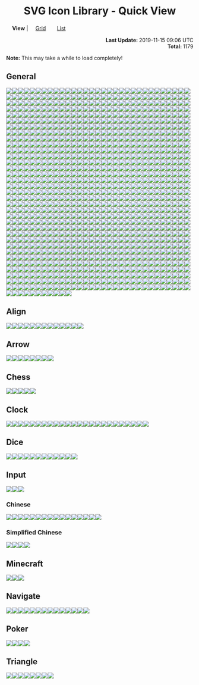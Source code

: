 # <div align="center">SVG Icon Library - Quick View</div>

<img src="../Eye.svg" width="16" height="16" /><strong>View</strong> | <a href="./QuickView.md"><img src="../Grid.svg" width="16" height="16" />Grid</a>　<a href="./QuickView_List.md"><img src="../ListBullet.svg" width="16" height="16" />List</a>

<div align="right">
	<strong>Last Update: </strong>2019-11-15 09:06 UTC<br />
	<strong>Total: </strong>1179</div>

<strong>Note:</strong> This may take a while to load completely!

## General

<img src="../Abacus.svg" /><img src="../Accessibility.svg" /><img src="../Account.svg" /><img src="../Acorn.svg" /><img src="../Add.svg" /><img src="../AdobeAcrobat.svg" /><img src="../AdobeAfterEffects.svg" /><img src="../AdobeAfterEffects_Outline.svg" /><img src="../AdobeAudition.svg" /><img src="../AdobeAudition_Outline.svg" /><img src="../AdobeDreamweaver.svg" /><img src="../AdobeDreamweaver_Outline.svg" /><img src="../AdobeIllustrator.svg" /><img src="../AdobeIllustrator_Outline.svg" /><img src="../AdobeInc.svg" /><img src="../AdobeInDesign.svg" /><img src="../AdobeInDesign_Outline.svg" /><img src="../AdobeLightroom.svg" /><img src="../AdobeLightroom_Outline.svg" /><img src="../AdobePhotoshop.svg" /><img src="../AdobePhotoshop_Outline.svg" /><img src="../AdobePremiere.svg" /><img src="../AdobePremiere_Outline.svg" /><img src="../AdobeTypekit.svg" /><img src="../AdobeTypekit_Outline.svg" /><img src="../AdobeXD.svg" /><img src="../AdobeXD_Outline.svg" /><img src="../Airbnb.svg" /><img src="../Airplane.svg" /><img src="../AirPlay.svg" /><img src="../Alarm.svg" /><img src="../Alarm_Add.svg" /><img src="../Alarm_Off.svg" /><img src="../Alarm_On.svg" /><img src="../Alien.svg" /><img src="../AlienMonster.svg" /><img src="../Alien_Alt.svg" /><img src="../Amazon.svg" /><img src="../Ambulance.svg" /><img src="../AMD.svg" /><img src="../Analytics.svg" /><img src="../Anchor.svg" /><img src="../Anger.svg" /><img src="../AngularJS.svg" /><img src="../AngularUniversal.svg" /><img src="../Announcement.svg" /><img src="../Apartment.svg" /><img src="../Apple.svg" /><img src="../AppleInc.svg" /><img src="../Applications.svg" /><img src="../Applications_Alt.svg" /><img src="../Archive.svg" /><img src="../Archway.svg" /><img src="../Arduino.svg" /><img src="../Assignment.svg" /><img src="../Assignment_Late.svg" /><img src="../Assignment_TurnIn.svg" /><img src="../Astronaut.svg" /><img src="../AthleticShoe.svg" /><img src="../Atom.svg" /><img src="../Award.svg" /><img src="../Axe.svg" /><img src="../Baby.svg" /><img src="../BabyCarriage.svg" /><img src="../Baby_Face.svg" /><img src="../Backpack.svg" /><img src="../Backspace.svg" /><img src="../Bacon.svg" /><img src="../Badge.svg" /><img src="../Baidu.svg" /><img src="../BalanceScale.svg" /><img src="../BalletShoes.svg" /><img src="../Balloon.svg" /><img src="../Ballot.svg" /><img src="../Banana.svg" /><img src="../Bandcamp.svg" /><img src="../Bandcamp_Alt.svg" /><img src="../Bank.svg" /><img src="../BarberPole.svg" /><img src="../BarChart.svg" /><img src="../BarChart_Horizontal.svg" /><img src="../Baseball.svg" /><img src="../Basketball.svg" /><img src="../Bat.svg" /><img src="../BathTub.svg" /><img src="../Bat_Alt.svg" /><img src="../BeachUmbrella.svg" /><img src="../BeatsByDre.svg" /><img src="../Bed.svg" /><img src="../Bed_Empty.svg" /><img src="../Bee.svg" /><img src="../Beer.svg" /><img src="../Bell.svg" /><img src="../Bicycle.svg" /><img src="../Bike.svg" /><img src="../Bing.svg" /><img src="../Binoculars.svg" /><img src="../Biohazard.svg" /><img src="../Bitbucket.svg" /><img src="../Blender.svg" /><img src="../BlenderSoftware.svg" /><img src="../Blind.svg" /><img src="../Block.svg" /><img src="../Block_Alt.svg" /><img src="../Blogger.svg" /><img src="../Blogger_Alt.svg" /><img src="../Blowfish.svg" /><img src="../Bluetooth.svg" /><img src="../Bluetooth_Alt.svg" /><img src="../Bold.svg" /><img src="../Bomb.svg" /><img src="../Bone.svg" /><img src="../Book.svg" /><img src="../Bookmark.svg" /><img src="../Bookmarks.svg" /><img src="../Bookmark_Outline.svg" /><img src="../Boot.svg" /><img src="../Bootstrap.svg" /><img src="../BorderColour.svg" /><img src="../BowlingBall.svg" /><img src="../BoxingGlove.svg" /><img src="../Brain.svg" /><img src="../Bread.svg" /><img src="../BroadcastTower.svg" /><img src="../BrokenPage.svg" /><img src="../Broom.svg" /><img src="../Brusher.svg" /><img src="../Buffer.svg" /><img src="../Bug.svg" /><img src="../Bullhorn.svg" /><img src="../Burrito.svg" /><img src="../Bus.svg" /><img src="../BusinessBag.svg" /><img src="../BusinessBag_Alt.svg" /><img src="../BusinessBag_Outline.svg" /><img src="../BusStop.svg" /><img src="../Bus_Alt.svg" /><img src="../CableCar.svg" /><img src="../Cache.svg" /><img src="../Cake.svg" /><img src="../Calculator.svg" /><img src="../Calendar.svg" /><img src="../Calendar_Today.svg" /><img src="../Camera.svg" /><img src="../Camera_Enhance.svg" /><img src="../Campground.svg" /><img src="../Candle.svg" /><img src="../Candy.svg" /><img src="../CandyCane.svg" /><img src="../CandyCorn.svg" /><img src="../Cannabis.svg" /><img src="../Capsules.svg" /><img src="../Car.svg" /><img src="../Carrot.svg" /><img src="../CarWash.svg" /><img src="../Car_Alt.svg" /><img src="../CashRegister.svg" /><img src="../Cast.svg" /><img src="../Cat.svg" /><img src="../Category.svg" /><img src="../Cauldron.svg" /><img src="../CCTV.svg" /><img src="../Chair.svg" /><img src="../Chalkboard.svg" /><img src="../Chat.svg" /><img src="../Cheese.svg" /><img src="../CheeseBurger.svg" /><img src="../Chef_Hat.svg" /><img src="../Chesses.svg" /><img src="../Child.svg" /><img src="../ChocolateBar.svg" /><img src="../Chopsticks.svg" /><img src="../Church.svg" /><img src="../City.svg" /><img src="../Clapperboard.svg" /><img src="../ClearAll.svg" /><img src="../Clipboard.svg" /><img src="../Clipboard_List.svg" /><img src="../Clipboard_Outline.svg" /><img src="../Clock.svg" /><img src="../Clock_Night.svg" /><img src="../Clothes.svg" /><img src="../Cloud.svg" /><img src="../Cloudflare.svg" /><img src="../Cloud_Done.svg" /><img src="../Cloud_Download.svg" /><img src="../Cloud_Off.svg" /><img src="../Cloud_Off_Outline.svg" /><img src="../Cloud_Outline.svg" /><img src="../Cloud_Upload.svg" /><img src="../CocktailGlass.svg" /><img src="../Code.svg" /><img src="../CodePen.svg" /><img src="../CoffeeScript.svg" /><img src="../Coin.svg" /><img src="../Comment.svg" /><img src="../Comment_Add.svg" /><img src="../Compare.svg" /><img src="../Compass.svg" /><img src="../Construction.svg" /><img src="../Contactless.svg" /><img src="../Contacts.svg" /><img src="../ConvenienceStore.svg" /><img src="../Cookie.svg" /><img src="../Copyright.svg" /><img src="../Corn.svg" /><img src="../Couch.svg" /><img src="../Cow.svg" /><img src="../CowgirlBoot.svg" /><img src="../CPlusPlus.svg" /><img src="../CProgramming.svg" /><img src="../CreativeCommons.svg" /><img src="../CreditCard.svg" /><img src="../Cricket.svg" /><img src="../Cross.svg" /><img src="../Crow.svg" /><img src="../Crown.svg" /><img src="../CrystalBall.svg" /><img src="../CSS3.svg" /><img src="../Cup.svg" /><img src="../Cup_Hot.svg" /><img src="../CurseForge.svg" /><img src="../Cyclone.svg" /><img src="../Dashboard.svg" /><img src="../DassaultSystemes.svg" /><img src="../Database.svg" /><img src="../DataUsage.svg" /><img src="../Deaf.svg" /><img src="../Delete.svg" /><img src="../DeleteAll.svg" /><img src="../Dell.svg" /><img src="../Dell_Alt.svg" /><img src="../Dell_Alt2.svg" /><img src="../DepartureBoard.svg" /><img src="../Description.svg" /><img src="../Description_File.svg" /><img src="../Description_Short.svg" /><img src="../DesktopComputer.svg" /><img src="../DesktopComputer_Mac.svg" /><img src="../DesktopComputer_Windows.svg" /><img src="../DeveloperBoard.svg" /><img src="../DeviantArt.svg" /><img src="../Devices.svg" /><img src="../Dharmachakra.svg" /><img src="../Dialpad.svg" /><img src="../Dices.svg" /><img src="../Digging.svg" /><img src="../Direction.svg" /><img src="../Discord.svg" /><img src="../Discord_Alt.svg" /><img src="../DNA.svg" /><img src="../Docker.svg" /><img src="../Doctor.svg" /><img src="../Dog.svg" /><img src="../DollarSign.svg" /><img src="../Dolly.svg" /><img src="../Dolphin.svg" /><img src="../Donut.svg" /><img src="../DonutChart_Large.svg" /><img src="../DonutChart_Small.svg" /><img src="../Door.svg" /><img src="../DoubleTick.svg" /><img src="../Doughnut.svg" /><img src="../Dove.svg" /><img src="../Download.svg" /><img src="../DragIndicator.svg" /><img src="../Dragon.svg" /><img src="../Drink.svg" /><img src="../Dropbox.svg" /><img src="../Dropper.svg" /><img src="../Drum.svg" /><img src="../Drumstick.svg" /><img src="../Duck.svg" /><img src="../DuckDuckGo.svg" /><img src="../Dumbbell.svg" /><img src="../Dungeon.svg" /><img src="../Ear.svg" /><img src="../Earth.svg" /><img src="../Earth_Alt.svg" /><img src="../eBay.svg" /><img src="../EclipseIDE.svg" /><img src="../Egg.svg" /><img src="../Eject.svg" /><img src="../ElectricGuitar.svg" /><img src="../ElectronJS.svg" /><img src="../Elephant.svg" /><img src="../Encryption.svg" /><img src="../Encryption_Disable.svg" /><img src="../Encryption_Enhance.svg" /><img src="../Envelope.svg" /><img src="../EpicGames.svg" /><img src="../Eraser.svg" /><img src="../Error.svg" /><img src="../Error_Outline.svg" /><img src="../ESLint.svg" /><img src="../EVStation.svg" /><img src="../ExclamationMark.svg" /><img src="../Explore.svg" /><img src="../Eye.svg" /><img src="../Eyes.svg" /><img src="../Face.svg" /><img src="../Facebook.svg" /><img src="../FacebookMessenger.svg" /><img src="../Facebook_Alt.svg" /><img src="../Fan.svg" /><img src="../FastFood.svg" /><img src="../FastForward.svg" /><img src="../FastRewind.svg" /><img src="../Favro.svg" /><img src="../FaxMachine.svg" /><img src="../Feather.svg" /><img src="../FeatHub.svg" /><img src="../Fedora.svg" /><img src="../Feedback.svg" /><img src="../Feedly.svg" /><img src="../Female.svg" /><img src="../FighterJet.svg" /><img src="../File.svg" /><img src="../FillColour.svg" /><img src="../Filter.svg" /><img src="../FindInPage.svg" /><img src="../Fingerprint.svg" /><img src="../Fire.svg" /><img src="../FireExtinguisher.svg" /><img src="../Fireplace.svg" /><img src="../Fireworks.svg" /><img src="../FirstAid.svg" /><img src="../Fish.svg" /><img src="../FishingPole.svg" /><img src="../FishingRod.svg" /><img src="../Fitbit.svg" /><img src="../Flag.svg" /><img src="../Flag_Alt.svg" /><img src="../Flag_Chequered.svg" /><img src="../Flag_Outline.svg" /><img src="../Flag_Pirate.svg" /><img src="../Flag_Triangular.svg" /><img src="../Flare.svg" /><img src="../Flashlight.svg" /><img src="../Flashlight_Alt.svg" /><img src="../FlatShoe.svg" /><img src="../Flickr.svg" /><img src="../Flipboard.svg" /><img src="../FloppyDisk.svg" /><img src="../Flower.svg" /><img src="../Folder.svg" /><img src="../Folder_New.svg" /><img src="../Folder_Outline.svg" /><img src="../Folder_Share.svg" /><img src="../Folder_Special.svg" /><img src="../Font.svg" /><img src="../FontSize.svg" /><img src="../Football.svg" /><img src="../Fork.svg" /><img src="../Forklift.svg" /><img src="../FormatClear.svg" /><img src="../Forum.svg" /><img src="../Forward.svg" /><img src="../Foursquare.svg" /><img src="../FrenchFries.svg" /><img src="../Fridge.svg" /><img src="../Frog.svg" /><img src="../FSecure.svg" /><img src="../Function.svg" /><img src="../Funnel.svg" /><img src="../GameController.svg" /><img src="../Gamepad.svg" /><img src="../GasStation.svg" /><img src="../Gavel.svg" /><img src="../Gear.svg" /><img src="../Gem.svg" /><img src="../Gesture.svg" /><img src="../Ghost.svg" /><img src="../Ghost_Alt.svg" /><img src="../Gift.svg" /><img src="../GiftCard.svg" /><img src="../Gifts.svg" /><img src="../GingerbreadMan.svg" /><img src="../Git.svg" /><img src="../GitHub.svg" /><img src="../GitLab.svg" /><img src="../GlassCup.svg" /><img src="../Glasses.svg" /><img src="../Goblin.svg" /><img src="../Golf.svg" /><img src="../GolfCourse.svg" /><img src="../Golf_Outline.svg" /><img src="../Google.svg" /><img src="../GoogleAllo.svg" /><img src="../GoogleAnalytics.svg" /><img src="../GoogleAndroidRobot.svg" /><img src="../GoogleAndroidRobot_Old.svg" /><img src="../GoogleChrome.svg" /><img src="../GoogleCloud.svg" /><img src="../GoogleDrive.svg" /><img src="../GoogleDuo.svg" /><img src="../GoogleHangouts.svg" /><img src="../GoogleHangoutsChat.svg" /><img src="../GoogleKeep.svg" /><img src="../GooglePlay.svg" /><img src="../GooglePodcasts.svg" /><img src="../GoogleScholar.svg" /><img src="../GoogleTranslate.svg" /><img src="../GoProgramming.svg" /><img src="../Gopuram.svg" /><img src="../Gradle.svg" /><img src="../GraduationHat.svg" /><img src="../Grapes.svg" /><img src="../Gravatar.svg" /><img src="../Grid.svg" /><img src="../Grid_Outline.svg" /><img src="../Group.svg" /><img src="../Group_Add.svg" /><img src="../Guitar.svg" /><img src="../Hamburger.svg" /><img src="../Hammer.svg" /><img src="../Hand.svg" /><img src="../Handball.svg" /><img src="../Handshake.svg" /><img src="../Hanger.svg" /><img src="../Hashtag.svg" /><img src="../Headset.svg" /><img src="../Headset_WithMic.svg" /><img src="../Healing.svg" /><img src="../Heart.svg" /><img src="../Heart_Outline.svg" /><img src="../HeeledBoot.svg" /><img src="../HeeledSandal.svg" /><img src="../Helicopter.svg" /><img src="../Helmet.svg" /><img src="../Help.svg" /><img src="../Help_Outline.svg" /><img src="../Heroku.svg" /><img src="../HewlettPackard.svg" /><img src="../HighHeeledShoe.svg" /><img src="../Highlighter.svg" /><img src="../HighPriority.svg" /><img src="../HighVoltage.svg" /><img src="../Hiking.svg" /><img src="../HikingBoot.svg" /><img src="../Hippo.svg" /><img src="../History.svg" /><img src="../Hockey.svg" /><img src="../Home.svg" /><img src="../Honeybee.svg" /><img src="../Horse.svg" /><img src="../Hospital.svg" /><img src="../Hospital_Alt.svg" /><img src="../Hospital_Alt2.svg" /><img src="../Hotdog.svg" /><img src="../Hotel.svg" /><img src="../HotTub.svg" /><img src="../Hourglass.svg" /><img src="../Hourglass_Outline.svg" /><img src="../House.svg" /><img src="../HTML5.svg" /><img src="../HTTP.svg" /><img src="../HTTPS.svg" /><img src="../Huawei.svg" /><img src="../Hulu.svg" /><img src="../HumbleBundle.svg" /><img src="../Icecream.svg" /><img src="../IDBadge.svg" /><img src="../IDCard.svg" /><img src="../iFixit.svg" /><img src="../Igloo.svg" /><img src="../Image.svg" /><img src="../Image_Outline.svg" /><img src="../IMDb.svg" /><img src="../Inbox.svg" /><img src="../Incandescent.svg" /><img src="../Indent_Decrease.svg" /><img src="../Indent_Increase.svg" /><img src="../Industry.svg" /><img src="../Information.svg" /><img src="../Information_Outline.svg" /><img src="../Inkscape.svg" /><img src="../Instacart.svg" /><img src="../Instagram.svg" /><img src="../Instagram_Alt.svg" /><img src="../Intel.svg" /><img src="../iPad.svg" /><img src="../Iridescent.svg" /><img src="../Italic.svg" /><img src="../JackOLantern.svg" /><img src="../Java.svg" /><img src="../JavaScript.svg" /><img src="../JavaScriptMacro.svg" /><img src="../Jekyll.svg" /><img src="../Joystick.svg" /><img src="../jQuery.svg" /><img src="../Jug.svg" /><img src="../Key.svg" /><img src="../Keyboard.svg" /><img src="../Keyboard_Outline.svg" /><img src="../KitchenKnife.svg" /><img src="../KiwiBird.svg" /><img src="../KneeHighBoot.svg" /><img src="../Knife.svg" /><img src="../Label.svg" /><img src="../LaboratoryFlask.svg" /><img src="../LadyBeetle.svg" /><img src="../Landmark.svg" /><img src="../Language.svg" /><img src="../Laptop.svg" /><img src="../Laptop_Chromebook.svg" /><img src="../Laptop_Mac.svg" /><img src="../Laptop_Windows.svg" /><img src="../LargeBrusher.svg" /><img src="../Launch.svg" /><img src="../Layers.svg" /><img src="../Leaf.svg" /><img src="../Lemon.svg" /><img src="../LGTM.svg" /><img src="../LGTM_Alt.svg" /><img src="../Library.svg" /><img src="../LifeRing.svg" /><img src="../LightBulb.svg" /><img src="../LightBulb_Alt.svg" /><img src="../LightningBolt.svg" /><img src="../LINE.svg" /><img src="../LineSpacing.svg" /><img src="../LineStyle.svg" /><img src="../LineWeight.svg" /><img src="../LinkedIn.svg" /><img src="../LinkHref.svg" /><img src="../Linux.svg" /><img src="../ListBullet.svg" /><img src="../ListNumber.svg" /><img src="../ListSheet.svg" /><img src="../Location.svg" /><img src="../Lock.svg" /><img src="../Lock_Unlock.svg" /><img src="../Lollipop.svg" /><img src="../LowPriority.svg" /><img src="../Lua.svg" /><img src="../Luggage.svg" /><img src="../Magic.svg" /><img src="../Magnet.svg" /><img src="../Magnifier.svg" /><img src="../Magnifier_Alt.svg" /><img src="../Mail.svg" /><img src="../Male.svg" /><img src="../Mandolin.svg" /><img src="../ManShoe.svg" /><img src="../Map.svg" /><img src="../MapleLeaf.svg" /><img src="../Map_Alt.svg" /><img src="../Map_Alt_Outline.svg" /><img src="../Markdown.svg" /><img src="../MasterCard.svg" /><img src="../McAfee.svg" /><img src="../MDNWebDocs.svg" /><img src="../MDNWebDocs_Alt.svg" /><img src="../Meat.svg" /><img src="../Medal.svg" /><img src="../MediaFire.svg" /><img src="../MediumBlog.svg" /><img src="../Medkit.svg" /><img src="../MEGA.svg" /><img src="../Melon.svg" /><img src="../MembershipCard.svg" /><img src="../Menu.svg" /><img src="../MenuBook.svg" /><img src="../Merge.svg" /><img src="../Meteor.svg" /><img src="../Microchip.svg" /><img src="../Microphone.svg" /><img src="../Microphone_Off.svg" /><img src="../Microphone_Outline.svg" /><img src="../Microscope.svg" /><img src="../Microsoft.svg" /><img src="../MicrosoftAccess.svg" /><img src="../MicrosoftAzure.svg" /><img src="../MicrosoftEdge.svg" /><img src="../MicrosoftExcel.svg" /><img src="../MicrosoftInternetExplorer.svg" /><img src="../MicrosoftOneDrive.svg" /><img src="../MicrosoftOneNote.svg" /><img src="../MicrosoftOutlook.svg" /><img src="../MicrosoftPowerPoint.svg" /><img src="../MicrosoftTeams.svg" /><img src="../MicrosoftWindows.svg" /><img src="../MicrosoftWord.svg" /><img src="../Minus.svg" /><img src="../Mitten.svg" /><img src="../Mixer.svg" /><img src="../MMS.svg" /><img src="../Mojang.svg" /><img src="../Money.svg" /><img src="../Money_Outline.svg" /><img src="../MongoDB.svg" /><img src="../Monkey.svg" /><img src="../Monument.svg" /><img src="../Mood_Bad.svg" /><img src="../Mood_Best.svg" /><img src="../Mood_Good.svg" /><img src="../Mood_Worst.svg" /><img src="../Moon.svg" /><img src="../Moon_Alt.svg" /><img src="../Moon_Full.svg" /><img src="../Moon_Less.svg" /><img src="../More_Horizontal.svg" /><img src="../More_Vertical.svg" /><img src="../Mosque.svg" /><img src="../Motorcycle.svg" /><img src="../MotorHelmet.svg" /><img src="../Mountain.svg" /><img src="../MountainBike.svg" /><img src="../Mouse.svg" /><img src="../Movie.svg" /><img src="../Moyai.svg" /><img src="../MozillaFirefox.svg" /><img src="../Museum.svg" /><img src="../Mushroom.svg" /><img src="../MusicAlbum.svg" /><img src="../MusicalNote.svg" /><img src="../MusicalNote_Alt.svg" /><img src="../MySQL.svg" /><img src="../Narwhal.svg" /><img src="../NativeScript.svg" /><img src="../Netflix.svg" /><img src="../NetworkCheck.svg" /><img src="../NewRelease.svg" /><img src="../Newspaper.svg" /><img src="../NFC.svg" /><img src="../Nintendo.svg" /><img src="../NintendoGameCube.svg" /><img src="../NintendoSwitch.svg" /><img src="../NodeJS.svg" /><img src="../Notification.svg" /><img src="../Notification_Active.svg" /><img src="../Notification_Add.svg" /><img src="../Notification_Off.svg" /><img src="../Notification_Off_Outline.svg" /><img src="../Notification_Outline.svg" /><img src="../Notification_Snooze.svg" /><img src="../NPM.svg" /><img src="../NPM_Alt.svg" /><img src="../Nurse.svg" /><img src="../Nvidia.svg" /><img src="../Oculus.svg" /><img src="../Office.svg" /><img src="../OfflineBolt.svg" /><img src="../Ogre.svg" /><img src="../OpenVPN.svg" /><img src="../Opera.svg" /><img src="../OpticalDisk.svg" /><img src="../Oracle.svg" /><img src="../Origin.svg" /><img src="../OutdoorGrill.svg" /><img src="../Owl.svg" /><img src="../Package.svg" /><img src="../PaintRoller.svg" /><img src="../Palette.svg" /><img src="../Panorama.svg" /><img src="../Paperclip.svg" /><img src="../Paperclip_Alt.svg" /><img src="../Paperclip_Alt2.svg" /><img src="../ParachuteBox.svg" /><img src="../Paragraph.svg" /><img src="../Parking.svg" /><img src="../Passport.svg" /><img src="../Patreon.svg" /><img src="../Pause.svg" /><img src="../Paw.svg" /><img src="../PayPal.svg" /><img src="../Pen.svg" /><img src="../PepperHot.svg" /><img src="../Periscope.svg" /><img src="../Person.svg" /><img src="../Person_Add.svg" /><img src="../Pharmacy.svg" /><img src="../PhoneCall.svg" /><img src="../PhoneCall_End.svg" /><img src="../Photo.svg" /><img src="../PhotoAlbum.svg" /><img src="../Photo_Add.svg" /><img src="../PHP.svg" /><img src="../Pickaxe.svg" /><img src="../Pie.svg" /><img src="../PieChart.svg" /><img src="../Pig.svg" /><img src="../Pinterest.svg" /><img src="../Pizza.svg" /><img src="../Play.svg" /><img src="../Playlist.svg" /><img src="../PlayStation.svg" /><img src="../Plug.svg" /><img src="../Plus.svg" /><img src="../Poll.svg" /><img src="../Polymer.svg" /><img src="../Poo.svg" /><img src="../Popcorn.svg" /><img src="../PotionFlask.svg" /><img src="../PowerOff.svg" /><img src="../PowerOn.svg" /><img src="../PowerShell.svg" /><img src="../Pray.svg" /><img src="../PregnantWoman.svg" /><img src="../Printer.svg" /><img src="../Printer_Disable.svg" /><img src="../Pumpkin.svg" /><img src="../Puzzle.svg" /><img src="../Python.svg" /><img src="../QuestionMark.svg" /><img src="../Quote.svg" /><img src="../Rabbit.svg" /><img src="../Radiation.svg" /><img src="../Radiation_Alt.svg" /><img src="../Radio.svg" /><img src="../Railway.svg" /><img src="../Rain.svg" /><img src="../RandomAccessMemory.svg" /><img src="../RaspberryPi.svg" /><img src="../RaspberryPi_Outline.svg" /><img src="../Receipt.svg" /><img src="../Record.svg" /><img src="../RecreationalVehicle.svg" /><img src="../Reddit.svg" /><img src="../Reddit_Alt.svg" /><img src="../Redo.svg" /><img src="../Refresh.svg" /><img src="../Remove.svg" /><img src="../Renew.svg" /><img src="../Repeat.svg" /><img src="../Replay.svg" /><img src="../Reply.svg" /><img src="../ReplyAll.svg" /><img src="../Report.svg" /><img src="../Report_Off.svg" /><img src="../ResetColour.svg" /><img src="../Restaurant.svg" /><img src="../Restaurant_Alt.svg" /><img src="../Restore.svg" /><img src="../Ribbon.svg" /><img src="../Road.svg" /><img src="../Roblox.svg" /><img src="../RobloxStudio.svg" /><img src="../Robot.svg" /><img src="../Robot_Alt.svg" /><img src="../Rocket.svg" /><img src="../Rotate-Clockwise.svg" /><img src="../Rotate-CounterClockwise.svg" /><img src="../Route.svg" /><img src="../Router.svg" /><img src="../Rowing.svg" /><img src="../RSS.svg" /><img src="../RubbishBin.svg" /><img src="../RubyProgramming.svg" /><img src="../Rugby.svg" /><img src="../Ruler.svg" /><img src="../Run.svg" /><img src="../RunningShoe.svg" /><img src="../Safari.svg" /><img src="../Safari_Alt.svg" /><img src="../Salad.svg" /><img src="../Sandwich.svg" /><img src="../Sass.svg" /><img src="../Sass_Alt.svg" /><img src="../Satellite.svg" /><img src="../SatelliteDish.svg" /><img src="../Sausage.svg" /><img src="../Scanner.svg" /><img src="../School.svg" /><img src="../Scissors.svg" /><img src="../Screwdriver.svg" /><img src="../SDCard.svg" /><img src="../Seat.svg" /><img src="../Security.svg" /><img src="../Seedling.svg" /><img src="../Sega.svg" /><img src="../SelectAll.svg" /><img src="../Send.svg" /><img src="../Server.svg" /><img src="../Share.svg" /><img src="../Shark.svg" /><img src="../ShavedIce.svg" /><img src="../Shazam.svg" /><img src="../Shears.svg" /><img src="../Sheep.svg" /><img src="../Shell.svg" /><img src="../ShellInc.svg" /><img src="../Shield.svg" /><img src="../Ship.svg" /><img src="../Shopify.svg" /><img src="../ShoppingBag.svg" /><img src="../ShoppingBasket.svg" /><img src="../ShoppingCart.svg" /><img src="../ShoppingCart_Add.svg" /><img src="../ShoppingCart_Remove.svg" /><img src="../Shovel.svg" /><img src="../Shower.svg" /><img src="../Shredder.svg" /><img src="../Shuffle.svg" /><img src="../ShuttleBus.svg" /><img src="../SignUp.svg" /><img src="../SIMCard.svg" /><img src="../SIMCard_Off.svg" /><img src="../SinaWeibo.svg" /><img src="../Sitemap.svg" /><img src="../Skating.svg" /><img src="../Skiing.svg" /><img src="../SkiingNordic.svg" /><img src="../Skillet.svg" /><img src="../Skull.svg" /><img src="../Skull_Alt.svg" /><img src="../Skype.svg" /><img src="../Slack.svg" /><img src="../Sleigh.svg" /><img src="../Smartphone.svg" /><img src="../SMS.svg" /><img src="../SMS_Fail.svg" /><img src="../Snail.svg" /><img src="../Snake.svg" /><img src="../Snapchat.svg" /><img src="../Snowboarding.svg" /><img src="../Snowflake.svg" /><img src="../Snowman.svg" /><img src="../Snowplow.svg" /><img src="../SnowyGlobe.svg" /><img src="../Soap.svg" /><img src="../Soccer.svg" /><img src="../Sock.svg" /><img src="../Socks.svg" /><img src="../Sofa.svg" /><img src="../SoftIcecream.svg" /><img src="../Sort.svg" /><img src="../Sort_ByAlpha.svg" /><img src="../SoundCloud.svg" /><img src="../Soup.svg" /><img src="../Spa.svg" /><img src="../Spacebar.svg" /><img src="../SpaceShuttle.svg" /><img src="../Speaker.svg" /><img src="../Speaker_Group.svg" /><img src="../Speedometer.svg" /><img src="../Speedometer_Alt.svg" /><img src="../SpellCheck.svg" /><img src="../Spider.svg" /><img src="../SpiderWeb.svg" /><img src="../Spider_Alt.svg" /><img src="../Split.svg" /><img src="../Spoon.svg" /><img src="../Spotify.svg" /><img src="../SprayCan.svg" /><img src="../SquareFoot.svg" /><img src="../Squirrel.svg" /><img src="../StackExchange.svg" /><img src="../StackOverflow.svg" /><img src="../Stamp.svg" /><img src="../Star.svg" /><img src="../Star_Half.svg" /><img src="../Star_Outline.svg" /><img src="../Status.svg" /><img src="../Steak.svg" /><img src="../SteamGameService.svg" /><img src="../SteamGameService_Alt.svg" /><img src="../SteeringWheel.svg" /><img src="../Stethoscope.svg" /><img src="../StickyNote.svg" /><img src="../Stop.svg" /><img src="../StopSign.svg" /><img src="../Storage.svg" /><img src="../Store.svg" /><img src="../Straighten.svg" /><img src="../Strikethrough.svg" /><img src="../Strikethrough_Alt.svg" /><img src="../Stroopwafel.svg" /><img src="../Style.svg" /><img src="../Subject.svg" /><img src="../Subtitle.svg" /><img src="../Subway.svg" /><img src="../Suitcase.svg" /><img src="../Sun.svg" /><img src="../Sunglasses.svg" /><img src="../Sunny.svg" /><img src="../Sun_Alt.svg" /><img src="../Sun_Half.svg" /><img src="../Sun_Outline.svg" /><img src="../Sushi.svg" /><img src="../Swap_Horizontal.svg" /><img src="../Swap_Vertical.svg" /><img src="../Swift.svg" /><img src="../SwimmingPool.svg" /><img src="../SwimmingPool_Alt.svg" /><img src="../Sword.svg" /><img src="../Swords.svg" /><img src="../Synagogue.svg" /><img src="../Sync.svg" /><img src="../Sync_Disable.svg" /><img src="../Sync_Problem.svg" /><img src="../Syringe.svg" /><img src="../TableChart.svg" /><img src="../Tablet.svg" /><img src="../TableTennis.svg" /><img src="../Tablet_Android.svg" /><img src="../Tablet_Mac.svg" /><img src="../Tachometer.svg" /><img src="../Tachometer_Alt.svg" /><img src="../Taco.svg" /><img src="../Tag.svg" /><img src="../Tangerine.svg" /><img src="../Tape.svg" /><img src="../Target.svg" /><img src="../Taxi.svg" /><img src="../TeaCup.svg" /><img src="../TeamViewer.svg" /><img src="../TeddyBear.svg" /><img src="../Telegram.svg" /><img src="../Telegram_Alt.svg" /><img src="../Television.svg" /><img src="../TelevisionBroadcastsLimited_HongKong.svg" /><img src="../Tennis.svg" /><img src="../Terminal.svg" /><img src="../Terrain.svg" /><img src="../Tesla.svg" /><img src="../TestTube.svg" /><img src="../TextColour.svg" /><img src="../TextDirection_LR.svg" /><img src="../TextDirection_RL.svg" /><img src="../Thermometer.svg" /><img src="../Thumbtack.svg" /><img src="../Thumb_Down.svg" /><img src="../Thumb_Score.svg" /><img src="../Thumb_Up.svg" /><img src="../ThunderRain.svg" /><img src="../Tick.svg" /><img src="../Ticket.svg" /><img src="../TikTok.svg" /><img src="../Timelapse.svg" /><img src="../Timeline.svg" /><img src="../Timer.svg" /><img src="../Timer_Off.svg" /><img src="../Tinder.svg" /><img src="../Title.svg" /><img src="../Toggl.svg" /><img src="../Toilet.svg" /><img src="../ToiletPaper.svg" /><img src="../Toilet_Alt.svg" /><img src="../Toolbox.svg" /><img src="../Tools.svg" /><img src="../Tooth.svg" /><img src="../Tooth_Alt.svg" /><img src="../Tor.svg" /><img src="../ToriiGate.svg" /><img src="../Tractor.svg" /><img src="../TrafficCone.svg" /><img src="../TrafficLight.svg" /><img src="../Train.svg" /><img src="../Tram.svg" /><img src="../Transports.svg" /><img src="../TravisCI.svg" /><img src="../Tree.svg" /><img src="../Trello.svg" /><img src="../Trending_Down.svg" /><img src="../Trending_Flat.svg" /><img src="../Trending_Up.svg" /><img src="../Trophy.svg" /><img src="../TropicalFish.svg" /><img src="../Truck.svg" /><img src="../Tshirt.svg" /><img src="../Tumblr.svg" /><img src="../Turkey.svg" /><img src="../Turtle.svg" /><img src="../Twitch.svg" /><img src="../Twitter.svg" /><img src="../TypeScript.svg" /><img src="../Uber.svg" /><img src="../Ubisoft.svg" /><img src="../Ubuntu.svg" /><img src="../Ubuntu_Alt.svg" /><img src="../Umbrella.svg" /><img src="../Unarchive.svg" /><img src="../Underline.svg" /><img src="../Undo.svg" /><img src="../Unicorn.svg" /><img src="../UnidentifiedFlyingObject.svg" /><img src="../Unity.svg" /><img src="../University.svg" /><img src="../UnrealEngine.svg" /><img src="../UnrealEngine_Alt.svg" /><img src="../UnrealEngine_Alt2.svg" /><img src="../Update.svg" /><img src="../Upload.svg" /><img src="../USB.svg" /><img src="../USBDriver.svg" /><img src="../VehicleFansCommunity.svg" /><img src="../Verified.svg" /><img src="../Viber.svg" /><img src="../Viber_Alt.svg" /><img src="../Vibration.svg" /><img src="../VideoCamera.svg" /><img src="../VideoCamera_Off.svg" /><img src="../Vignette.svg" /><img src="../Vihara.svg" /><img src="../Vimeo.svg" /><img src="../Vine.svg" /><img src="../Visa.svg" /><img src="../Visibility.svg" /><img src="../Visibility_Off.svg" /><img src="../VisualStudio.svg" /><img src="../VisualStudioCode.svg" /><img src="../VK.svg" /><img src="../VK_Alt.svg" /><img src="../VLCMediaPlayer.svg" /><img src="../Voicemail.svg" /><img src="../Volleyball.svg" /><img src="../Volume_Maximum.svg" /><img src="../Volume_Minimum.svg" /><img src="../Volume_Minimum_Alt.svg" /><img src="../Volume_Mute.svg" /><img src="../Volume_Mute_Alt.svg" /><img src="../Volume_Off.svg" /><img src="../Vote.svg" /><img src="../Vote_Alt.svg" /><img src="../VRCardboard.svg" /><img src="../VueJS.svg" /><img src="../Walk.svg" /><img src="../Wallet.svg" /><img src="../Wallpaper.svg" /><img src="../Warehouse.svg" /><img src="../Warning.svg" /><img src="../WashingMachine.svg" /><img src="../Watch.svg" /><img src="../Watermelon.svg" /><img src="../Webpack.svg" /><img src="../Whale.svg" /><img src="../WhatsApp.svg" /><img src="../WhatsApp_Alt.svg" /><img src="../WhatsHot.svg" /><img src="../Wheat.svg" /><img src="../Wheel.svg" /><img src="../Wheelchair.svg" /><img src="../Wheelchair_Disable.svg" /><img src="../Wheel_Alt.svg" /><img src="../Whistle.svg" /><img src="../Widget.svg" /><img src="../WiFi.svg" /><img src="../WiFi_Off.svg" /><img src="../Wii.svg" /><img src="../Wikipedia.svg" /><img src="../Wind.svg" /><img src="../WineBottle.svg" /><img src="../WineGlass.svg" /><img src="../WizardHat.svg" /><img src="../WomanBoot.svg" /><img src="../WomanSandal.svg" /><img src="../WordPress.svg" /><img src="../WordPress_Alt.svg" /><img src="../WrapText.svg" /><img src="../Wrench.svg" /><img src="../Xbox.svg" /><img src="../XSplit.svg" /><img src="../Yahoo.svg" /><img src="../Yarn.svg" /><img src="../Yarn_Alt.svg" /><img src="../Yelp.svg" /><img src="../YinYang.svg" /><img src="../YouTube.svg" /><img src="../YouTubeGaming.svg" /><img src="../Zombie.svg" /><img src="../ZoomIn.svg" /><img src="../ZoomOut.svg" /><img src="../Zzz.svg" />

## Align

<img src="../Align/Bottom.svg" /><img src="../Align/Bottom_Object.svg" /><img src="../Align/Center.svg" /><img src="../Align/Center_Object.svg" /><img src="../Align/Justify.svg" /><img src="../Align/Left.svg" /><img src="../Align/Left_Object.svg" /><img src="../Align/Middle.svg" /><img src="../Align/Middle_Object.svg" /><img src="../Align/Right.svg" /><img src="../Align/Right_Object.svg" /><img src="../Align/Top.svg" /><img src="../Align/Top_Object.svg" />

## Arrow

<img src="../Arrow/Down.svg" /><img src="../Arrow/Down_Tail.svg" /><img src="../Arrow/Left.svg" /><img src="../Arrow/Left_Tail.svg" /><img src="../Arrow/Right.svg" /><img src="../Arrow/Right_Tail.svg" /><img src="../Arrow/Up.svg" /><img src="../Arrow/Up_Tail.svg" />

## Chess

<img src="../Chess/Bishop.svg" /><img src="../Chess/Knight.svg" /><img src="../Chess/Pawn.svg" /><img src="../Chess/Queen.svg" /><img src="../Chess/Rook.svg" />

## Clock

<img src="../Clock/1.svg" /><img src="../Clock/10.svg" /><img src="../Clock/10_Outline.svg" /><img src="../Clock/11.svg" /><img src="../Clock/11_Outline.svg" /><img src="../Clock/12.svg" /><img src="../Clock/12_Outline.svg" /><img src="../Clock/1_Outline.svg" /><img src="../Clock/2.svg" /><img src="../Clock/2_Outline.svg" /><img src="../Clock/3.svg" /><img src="../Clock/3_Outline.svg" /><img src="../Clock/4.svg" /><img src="../Clock/4_Outline.svg" /><img src="../Clock/5.svg" /><img src="../Clock/5_Outline.svg" /><img src="../Clock/6.svg" /><img src="../Clock/6_Outline.svg" /><img src="../Clock/7.svg" /><img src="../Clock/7_Outline.svg" /><img src="../Clock/8.svg" /><img src="../Clock/8_Outline.svg" /><img src="../Clock/9.svg" /><img src="../Clock/9_Outline.svg" />

## Dice

<img src="../Dice/Five.svg" /><img src="../Dice/Five_Outline.svg" /><img src="../Dice/Four.svg" /><img src="../Dice/Four_Outline.svg" /><img src="../Dice/One.svg" /><img src="../Dice/One_Outline.svg" /><img src="../Dice/Six.svg" /><img src="../Dice/Six_Outline.svg" /><img src="../Dice/Three.svg" /><img src="../Dice/Three_Outline.svg" /><img src="../Dice/Two.svg" /><img src="../Dice/Two_Outline.svg" />

## Input

<img src="../Input/Chinese.svg" /><img src="../Input/English.svg" /><img src="../Input/SimplifiedChinese.svg" />

### Chinese

<img src="../Input/Chinese/Cangjie.svg" /><img src="../Input/Chinese/Cangjie_Outline.svg" /><img src="../Input/Chinese/Dayi.svg" /><img src="../Input/Chinese/Dayi_Outline.svg" /><img src="../Input/Chinese/Phonetic.svg" /><img src="../Input/Chinese/Phonetic_Outline.svg" /><img src="../Input/Chinese/Pinyin.svg" /><img src="../Input/Chinese/Pinyin_Outline.svg" /><img src="../Input/Chinese/PutonghuaPinyin.svg" /><img src="../Input/Chinese/PutonghuaPinyin_Outline.svg" /><img src="../Input/Chinese/Q9.svg" /><img src="../Input/Chinese/Q9_Outline.svg" /><img src="../Input/Chinese/Row.svg" /><img src="../Input/Chinese/Row_Outline.svg" /><img src="../Input/Chinese/SimplifiedCangjie.svg" /><img src="../Input/Chinese/SimplifiedCangjie_Outline.svg" />

### Simplified Chinese

<img src="../Input/SimplifiedChinese/CantonesePinyin.svg" /><img src="../Input/SimplifiedChinese/CantonesePinyin_Outline.svg" /><img src="../Input/SimplifiedChinese/Pinyin.svg" /><img src="../Input/SimplifiedChinese/Pinyin_Outline.svg" />

## Minecraft

<img src="../Minecraft/Anvil.svg" /><img src="../Minecraft/Creeper_Face.svg" /><img src="../Minecraft/Creeper_Face_Outline.svg" />

## Navigate

<img src="../Navigate/Close.svg" /><img src="../Navigate/First.svg" /><img src="../Navigate/First_Alt.svg" /><img src="../Navigate/Fullscreen.svg" /><img src="../Navigate/Fullscreen_Exit.svg" /><img src="../Navigate/Last.svg" /><img src="../Navigate/Last_Alt.svg" /><img src="../Navigate/Maximize.svg" /><img src="../Navigate/Minimize.svg" /><img src="../Navigate/Next.svg" /><img src="../Navigate/Next_Alt.svg" /><img src="../Navigate/Normalize.svg" /><img src="../Navigate/Previous.svg" /><img src="../Navigate/Previous_Alt.svg" />

## Poker

<img src="../Poker/Club.svg" /><img src="../Poker/Diamond.svg" /><img src="../Poker/Heart.svg" /><img src="../Poker/Spade.svg" />

## Triangle

<img src="../Triangle/Down_60.svg" /><img src="../Triangle/Down_90.svg" /><img src="../Triangle/Left_60.svg" /><img src="../Triangle/Left_90.svg" /><img src="../Triangle/Right_60.svg" /><img src="../Triangle/Right_90.svg" /><img src="../Triangle/Up_60.svg" /><img src="../Triangle/Up_90.svg" />
